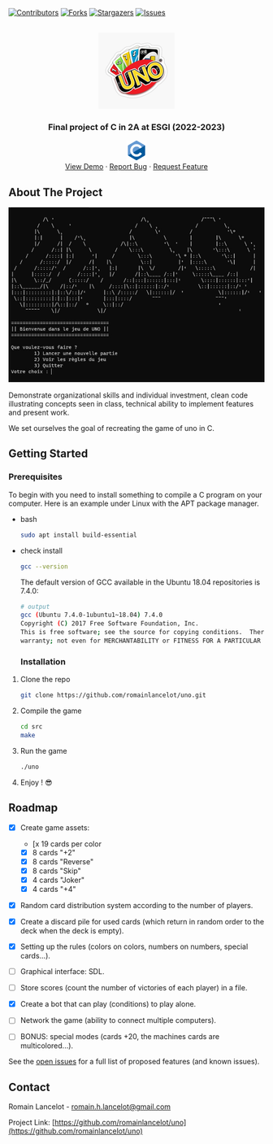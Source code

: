 [![Contributors][contributors-shield]][contributors-url]
[![Forks][forks-shield]][forks-url]
[![Stargazers][stars-shield]][stars-url]
[![Issues][issues-shield]][issues-url]


<!-- PROJECT LOGO -->
<br>
<div align="center">
  <a href="https://github.com/romainlancelot/uno">
    <img src="img/uno.jpg" alt="Logo" width="150" height="150">
  </a>

<h3 align="center">Final project of C in 2A at ESGI (2022-2023)</h3>

  <p align="center">
    <a href="https://www.cprogramming.com/" target="_blank" rel="noreferrer">
        <img src="https://raw.githubusercontent.com/devicons/devicon/master/icons/c/c-original.svg" alt="c" width="40" height="40"/>
  </a>
    <br>
    <a href="https://github.com/romainlancelot/uno">View Demo</a>
    ·
    <a href="https://github.com/romainlancelot/uno/issues">Report Bug</a>
    ·
    <a href="https://github.com/romainlancelot/uno/issues">Request Feature</a>
  </p>
</div>


<!-- ABOUT THE PROJECT -->
## About The Project

[![Product Name Screen Shot][product-screenshot]](https://github.com/romainlancelot/uno/blob/main/img/uno.jpg)

Demonstrate organizational skills and individual investment, clean code illustrating concepts seen in class, technical ability to implement features and present work.

We set ourselves the goal of recreating the game of uno in C.


<!-- GETTING STARTED -->
## Getting Started

### Prerequisites

To begin with you need to install something to compile a C program on your computer. Here is an example under Linux with the APT package manager.
* bash
  ```sh
  sudo apt install build-essential
  ```
* check install
  ```sh
  gcc --version
  ```
  The default version of GCC available in the Ubuntu 18.04 repositories is 7.4.0:
  ```sh
  # output
  gcc (Ubuntu 7.4.0-1ubuntu1~18.04) 7.4.0
  Copyright (C) 2017 Free Software Foundation, Inc.
  This is free software; see the source for copying conditions.  There is NO
  warranty; not even for MERCHANTABILITY or FITNESS FOR A PARTICULAR PURPOSE.
  ```
  ### Installation

1. Clone the repo
   ```sh
   git clone https://github.com/romainlancelot/uno.git
   ```
3. Compile the game
   ```sh
   cd src
   make
   ```
4. Run the game
   ```sh
   ./uno
   ```
5. Enjoy ! 😎


<!-- ROADMAP -->
## Roadmap

- [x] Create game assets:
    - [x 19 cards per color
    - [x] 8 cards "+2"
    - [x] 8 cards "Reverse"
    - [x] 8 cards "Skip"
    - [x] 4 cards "Joker"
    - [x] 4 cards "+4"
- [x] Random card distribution system according to the number of players.
- [x] Create a discard pile for used cards (which return in random order to the deck when the deck is empty).
- [x] Setting up the rules (colors on colors, numbers on numbers, special cards...).
- [ ] Graphical interface: SDL.
- [ ] Store scores (count the number of victories of each player) in a file.
- [x] Create a bot that can play (conditions) to play alone.
- [ ] Network the game (ability to connect multiple computers).
- [ ] BONUS: special modes (cards +20, the machines cards are multicolored...).


See the [open issues](https://github.com/romainlancelot/uno/issues) for a full list of proposed features (and known issues).


<!-- CONTACT -->
## Contact

Romain Lancelot - romain.h.lancelot@gmail.com

Project Link: [https://github.com/romainlancelot/uno](https://github.com/romainlancelot/uno)


<!-- MARKDOWN LINKS & IMAGES -->
<!-- https://www.markdownguide.org/basic-syntax/#reference-style-links -->
[contributors-shield]: https://img.shields.io/github/contributors/romainlancelot/uno.svg?style=for-the-badge
[contributors-url]: https://github.com/romainlancelot/uno/graphs/contributors
[forks-shield]: https://img.shields.io/github/forks/romainlancelot/uno.svg?style=for-the-badge
[forks-url]: https://github.com/romainlancelot/uno/network/members
[stars-shield]: https://img.shields.io/github/stars/romainlancelot/uno.svg?style=for-the-badge
[stars-url]: https://github.com/romainlancelot/uno/stargazers
[issues-shield]: https://img.shields.io/github/issues/romainlancelot/uno.svg?style=for-the-badge
[issues-url]: https://github.com/romainlancelot/uno/issues
[product-screenshot]: img/menu.jpg
